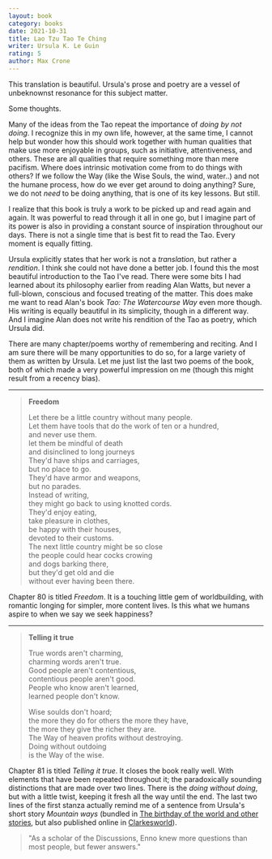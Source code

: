 ```yaml
---
layout: book
category: books
date: 2021-10-31
title: Lao Tzu Tao Te Ching
writer: Ursula K. Le Guin
rating: 5
author: Max Crone
---
```


This translation is beautiful. Ursula's prose and poetry are a vessel of unbeknownst resonance for this subject matter.

Some thoughts.

Many of the ideas from the Tao repeat the importance of *doing by not doing*. I recognize this in my own life, however, at the same time, I cannot help but wonder how this should work together with human qualities that make use more enjoyable in groups, such as initiative, attentiveness, and others. These are all qualities that require something more than mere pacifism. Where does intrinsic motivation come from to do things with others? If we follow the Way (like the Wise Souls, the wind, water..) and not the humane process, how do we ever get around to doing anything? Sure, we do not *need* to be doing anything, that is one of its key lessons. But still.

I realize that this book is truly a work to be picked up and read again and again. It was powerful to read through it all in one go, but I imagine part of its power is also in providing a constant source of inspiration throughout our days. There is not a single time that is best fit to read the Tao. Every moment is equally fitting.

Ursula explicitly states that her work is not a *translation*, but rather a *rendition*. I think she could not have done a better job. I found this the most beautiful introduction to the Tao I've read. There were some bits I had learned about its philosophy earlier from reading Alan Watts, but never a full-blown, conscious and focused treating of the matter. This does make me want to read Alan's book *Tao: The Watercourse Way* even more though. His writing is equally beautiful in its simplicity, though in a different way. And I imagine Alan does not write his rendition of the Tao as poetry, which Ursula did.

There are many chapter/poems worthy of remembering and reciting. And I am sure there will be many opportunities to do so, for a large variety of them as written by Ursula. Let me just list the last two poems of the book, both of which made a very powerful impression on me (though this might result from a recency bias).

---

> **Freedom**
>
> Let there be a little country without many people.\
> Let them have tools that do the work of ten or a hundred,\
> and never use them.\
> let them be mindful of death\
> and disinclined to long journeys\
> They'd have ships and carriages,\
> but no place to go.\
> They'd have armor and weapons,\
> but no parades.\
> Instead of writing,\
> they might go back to using knotted cords.\
> They'd enjoy eating,\
> take pleasure in clothes,\
> be happy with their houses,\
> devoted to their customs.\
> The next little country might be so close\
> the people could hear cocks crowing\
> and dogs barking there,\
> but they'd get old and die\
> without ever having been there.

Chapter 80 is titled *Freedom*. It is a touching little gem of worldbuilding, with romantic longing for simpler, more content lives. Is this what we humans aspire to when we say we seek happiness?

---

> **Telling it true**
>
> True words aren't charming,\
> charming words aren't true.\
> Good people aren't contentious,\
> contentious people aren't good.\
> People who know aren't learned,\
> learned people don't know.
>
> Wise soulds don't hoard;\
> the more they do for others the more they have,\
> the more they give the richer they are.\
> The Way of heaven profits without destroying.\
> Doing without outdoing\
> is the Way of the wise.

Chapter 81 is titled *Telling it true*. It closes the book really well. With elements that have been repeated throughout it; the paradoxically sounding distinctions that are made over two lines. There is the *doing without doing*, but with a little twist, keeping it fresh all the way until the end. The last two lines of the first stanza actually remind me of a sentence from Ursula's short story *Mountain ways* (bundled in [The birthday of the world and other stories](https://www.worldcat.org/isbn/9780060509064), but also published online in [Clarkesworld](https://clarkesworldmagazine.com/le_guin_03_14_reprint/)).

> "As a scholar of the Discussions, Enno knew more questions than most people, but fewer answers."

